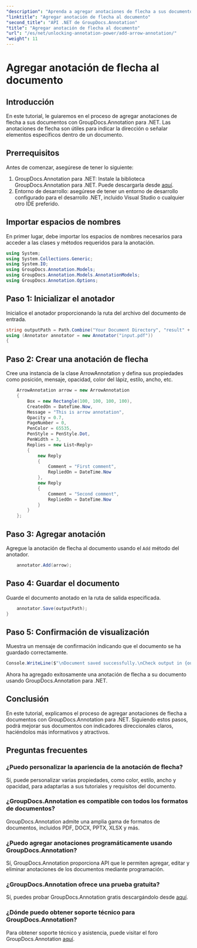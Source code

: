 ```yaml
---
"description": "Aprenda a agregar anotaciones de flecha a sus documentos con GroupDocs.Annotation para .NET. Mejore la claridad y la interactividad de sus documentos sin esfuerzo."
"linktitle": "Agregar anotación de flecha al documento"
"second_title": "API .NET de GroupDocs.Annotation"
"title": "Agregar anotación de flecha al documento"
"url": "/es/net/unlocking-annotation-power/add-arrow-annotation/"
"weight": 11
---
```


# Agregar anotación de flecha al documento

## Introducción
En este tutorial, le guiaremos en el proceso de agregar anotaciones de flecha a sus documentos con GroupDocs.Annotation para .NET. Las anotaciones de flecha son útiles para indicar la dirección o señalar elementos específicos dentro de un documento.
## Prerrequisitos
Antes de comenzar, asegúrese de tener lo siguiente:
1. GroupDocs.Annotation para .NET: Instale la biblioteca GroupDocs.Annotation para .NET. Puede descargarla desde [aquí](https://releases.groupdocs.com/annotation/net/).
2. Entorno de desarrollo: asegúrese de tener un entorno de desarrollo configurado para el desarrollo .NET, incluido Visual Studio o cualquier otro IDE preferido.

## Importar espacios de nombres
En primer lugar, debe importar los espacios de nombres necesarios para acceder a las clases y métodos requeridos para la anotación.
```csharp
using System;
using System.Collections.Generic;
using System.IO;
using GroupDocs.Annotation.Models;
using GroupDocs.Annotation.Models.AnnotationModels;
using GroupDocs.Annotation.Options;
```
## Paso 1: Inicializar el anotador
Inicialice el anotador proporcionando la ruta del archivo del documento de entrada.
```csharp
string outputPath = Path.Combine("Your Document Directory", "result" + Path.GetExtension("input.pdf"));
using (Annotator annotator = new Annotator("input.pdf"))
{
```
## Paso 2: Crear una anotación de flecha
Cree una instancia de la clase ArrowAnnotation y defina sus propiedades como posición, mensaje, opacidad, color del lápiz, estilo, ancho, etc.
```csharp
	ArrowAnnotation arrow = new ArrowAnnotation
	{
		Box = new Rectangle(100, 100, 100, 100),
		CreatedOn = DateTime.Now,
		Message = "This is arrow annotation",
		Opacity = 0.7,
		PageNumber = 0,
		PenColor = 65535,
		PenStyle = PenStyle.Dot,
		PenWidth = 3,
		Replies = new List<Reply>
		{
			new Reply
			{
				Comment = "First comment",
				RepliedOn = DateTime.Now
			},
			new Reply
			{
				Comment = "Second comment",
				RepliedOn = DateTime.Now
			}
		}
	};
```
## Paso 3: Agregar anotación
Agregue la anotación de flecha al documento usando el `Add` método del anotador.
```csharp
	annotator.Add(arrow);
```
## Paso 4: Guardar el documento
Guarde el documento anotado en la ruta de salida especificada.
```csharp
	annotator.Save(outputPath);
}
```
## Paso 5: Confirmación de visualización
Muestra un mensaje de confirmación indicando que el documento se ha guardado correctamente.
```csharp
Console.WriteLine($"\nDocument saved successfully.\nCheck output in {outputPath}.");
```
Ahora ha agregado exitosamente una anotación de flecha a su documento usando GroupDocs.Annotation para .NET.

## Conclusión
En este tutorial, explicamos el proceso de agregar anotaciones de flecha a documentos con GroupDocs.Annotation para .NET. Siguiendo estos pasos, podrá mejorar sus documentos con indicadores direccionales claros, haciéndolos más informativos y atractivos.
## Preguntas frecuentes
### ¿Puedo personalizar la apariencia de la anotación de flecha?
Sí, puede personalizar varias propiedades, como color, estilo, ancho y opacidad, para adaptarlas a sus tutoriales y requisitos del documento.
### ¿GroupDocs.Annotation es compatible con todos los formatos de documentos?
GroupDocs.Annotation admite una amplia gama de formatos de documentos, incluidos PDF, DOCX, PPTX, XLSX y más.
### ¿Puedo agregar anotaciones programáticamente usando GroupDocs.Annotation?
Sí, GroupDocs.Annotation proporciona API que le permiten agregar, editar y eliminar anotaciones de los documentos mediante programación.
### ¿GroupDocs.Annotation ofrece una prueba gratuita?
Sí, puedes probar GroupDocs.Annotation gratis descargándolo desde [aquí](https://releases.groupdocs.com/).
### ¿Dónde puedo obtener soporte técnico para GroupDocs.Annotation?
Para obtener soporte técnico y asistencia, puede visitar el foro GroupDocs.Annotation [aquí](https://forum.groupdocs.com/c/annotation/10).